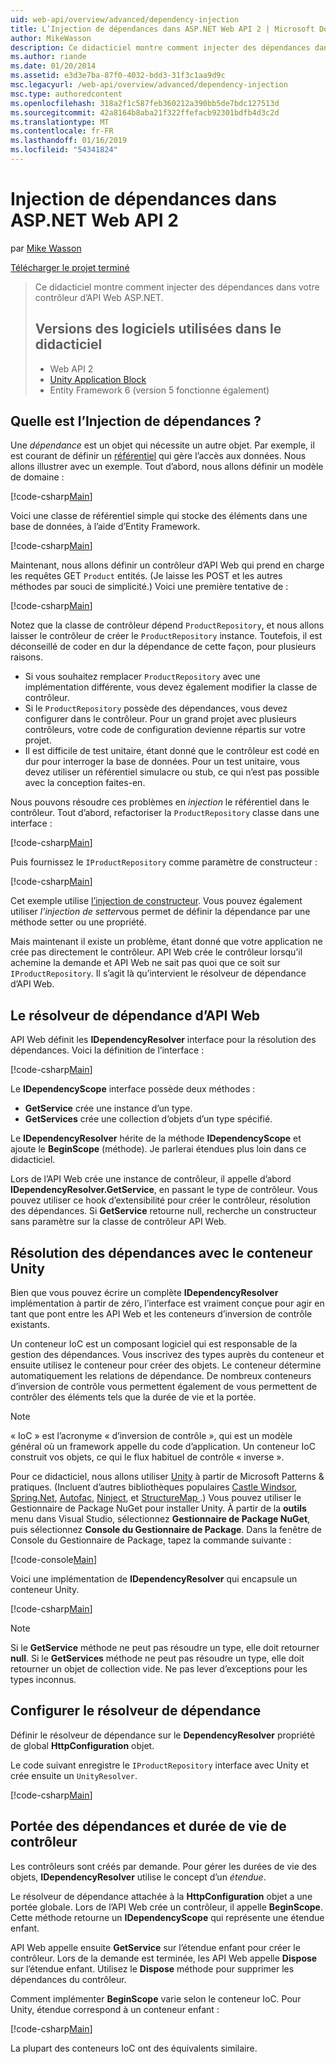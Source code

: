 ```yaml
---
uid: web-api/overview/advanced/dependency-injection
title: L’Injection de dépendances dans ASP.NET Web API 2 | Microsoft Docs
author: MikeWasson
description: Ce didacticiel montre comment injecter des dépendances dans votre contrôleur d’API Web ASP.NET. Versions des logiciels utilisées dans le didacticiel Web API 2 Unity Application Block...
ms.author: riande
ms.date: 01/20/2014
ms.assetid: e3d3e7ba-87f0-4032-bdd3-31f3c1aa9d9c
msc.legacyurl: /web-api/overview/advanced/dependency-injection
msc.type: authoredcontent
ms.openlocfilehash: 318a2f1c587feb360212a390bb5de7bdc127513d
ms.sourcegitcommit: 42a8164b8aba21f322ffefacb92301bdfb4d3c2d
ms.translationtype: MT
ms.contentlocale: fr-FR
ms.lasthandoff: 01/16/2019
ms.locfileid: "54341824"
---
```

<a name="dependency-injection-in-aspnet-web-api-2"></a>Injection de dépendances dans ASP.NET Web API 2
====================
par [Mike Wasson](https://github.com/MikeWasson)

[Télécharger le projet terminé](http://code.msdn.microsoft.com/ASP-NET-Web-API-Tutorial-468ee148)

> Ce didacticiel montre comment injecter des dépendances dans votre contrôleur d’API Web ASP.NET.
> 
> ## <a name="software-versions-used-in-the-tutorial"></a>Versions des logiciels utilisées dans le didacticiel
> 
> 
> - Web API 2
> - [Unity Application Block](https://www.nuget.org/packages/Unity/)
> - Entity Framework 6 (version 5 fonctionne également)


## <a name="what-is-dependency-injection"></a>Quelle est l’Injection de dépendances ?

Une *dépendance* est un objet qui nécessite un autre objet. Par exemple, il est courant de définir un [référentiel](http://martinfowler.com/eaaCatalog/repository.html) qui gère l’accès aux données. Nous allons illustrer avec un exemple. Tout d’abord, nous allons définir un modèle de domaine :

[!code-csharp[Main](dependency-injection/samples/sample1.cs)]

Voici une classe de référentiel simple qui stocke des éléments dans une base de données, à l’aide d’Entity Framework.

[!code-csharp[Main](dependency-injection/samples/sample2.cs)]

Maintenant, nous allons définir un contrôleur d’API Web qui prend en charge les requêtes GET `Product` entités. (Je laisse les POST et les autres méthodes par souci de simplicité.) Voici une première tentative de :

[!code-csharp[Main](dependency-injection/samples/sample3.cs)]

Notez que la classe de contrôleur dépend `ProductRepository`, et nous allons laisser le contrôleur de créer le `ProductRepository` instance. Toutefois, il est déconseillé de coder en dur la dépendance de cette façon, pour plusieurs raisons.

- Si vous souhaitez remplacer `ProductRepository` avec une implémentation différente, vous devez également modifier la classe de contrôleur.
- Si le `ProductRepository` possède des dépendances, vous devez configurer dans le contrôleur. Pour un grand projet avec plusieurs contrôleurs, votre code de configuration devienne répartis sur votre projet.
- Il est difficile de test unitaire, étant donné que le contrôleur est codé en dur pour interroger la base de données. Pour un test unitaire, vous devez utiliser un référentiel simulacre ou stub, ce qui n’est pas possible avec la conception faites-en.

Nous pouvons résoudre ces problèmes en *injection* le référentiel dans le contrôleur. Tout d’abord, refactoriser la `ProductRepository` classe dans une interface :

[!code-csharp[Main](dependency-injection/samples/sample4.cs)]

Puis fournissez le `IProductRepository` comme paramètre de constructeur :

[!code-csharp[Main](dependency-injection/samples/sample5.cs)]

Cet exemple utilise [l’injection de constructeur](http://www.martinfowler.com/articles/injection.html#FormsOfDependencyInjection). Vous pouvez également utiliser *l’injection de setter*vous permet de définir la dépendance par une méthode setter ou une propriété.

Mais maintenant il existe un problème, étant donné que votre application ne crée pas directement le contrôleur. API Web crée le contrôleur lorsqu’il achemine la demande et API Web ne sait pas quoi que ce soit sur `IProductRepository`. Il s’agit là qu’intervient le résolveur de dépendance d’API Web.

## <a name="the-web-api-dependency-resolver"></a>Le résolveur de dépendance d’API Web

API Web définit les **IDependencyResolver** interface pour la résolution des dépendances. Voici la définition de l’interface :

[!code-csharp[Main](dependency-injection/samples/sample6.cs)]

Le **IDependencyScope** interface possède deux méthodes :

- **GetService** crée une instance d’un type.
- **GetServices** crée une collection d’objets d’un type spécifié.

Le **IDependencyResolver** hérite de la méthode **IDependencyScope** et ajoute le **BeginScope** (méthode). Je parlerai étendues plus loin dans ce didacticiel.

Lors de l’API Web crée une instance de contrôleur, il appelle d’abord **IDependencyResolver.GetService**, en passant le type de contrôleur. Vous pouvez utiliser ce hook d’extensibilité pour créer le contrôleur, résolution des dépendances. Si **GetService** retourne null, recherche un constructeur sans paramètre sur la classe de contrôleur API Web.

## <a name="dependency-resolution-with-the-unity-container"></a>Résolution des dépendances avec le conteneur Unity

Bien que vous pouvez écrire un complète **IDependencyResolver** implémentation à partir de zéro, l’interface est vraiment conçue pour agir en tant que pont entre les API Web et les conteneurs d’inversion de contrôle existants.

Un conteneur IoC est un composant logiciel qui est responsable de la gestion des dépendances. Vous inscrivez des types auprès du conteneur et ensuite utilisez le conteneur pour créer des objets. Le conteneur détermine automatiquement les relations de dépendance. De nombreux conteneurs d’inversion de contrôle vous permettent également de vous permettent de contrôler des éléments tels que la durée de vie et la portée.

> [!NOTE]
> « IoC » est l’acronyme « d’inversion de contrôle », qui est un modèle général où un framework appelle du code d’application. Un conteneur IoC construit vos objets, ce qui le flux habituel de contrôle « inverse ».


Pour ce didacticiel, nous allons utiliser [Unity](https://msdn.microsoft.com/library/ff647202.aspx) à partir de Microsoft Patterns &amp; pratiques. (Incluent d’autres bibliothèques populaires [Castle Windsor](http://www.castleproject.org/), [Spring.Net](http://www.springframework.net/), [Autofac](https://code.google.com/p/autofac/), [Ninject](http://www.ninject.org/), et [StructureMap ](http://structuremap.github.io/documentation/).) Vous pouvez utiliser le Gestionnaire de Package NuGet pour installer Unity. À partir de la **outils** menu dans Visual Studio, sélectionnez **Gestionnaire de Package NuGet**, puis sélectionnez **Console du Gestionnaire de Package**. Dans la fenêtre de Console du Gestionnaire de Package, tapez la commande suivante :

[!code-console[Main](dependency-injection/samples/sample7.cmd)]

Voici une implémentation de **IDependencyResolver** qui encapsule un conteneur Unity.

[!code-csharp[Main](dependency-injection/samples/sample8.cs)]

> [!NOTE]
> Si le **GetService** méthode ne peut pas résoudre un type, elle doit retourner **null**. Si le **GetServices** méthode ne peut pas résoudre un type, elle doit retourner un objet de collection vide. Ne pas lever d’exceptions pour les types inconnus.


## <a name="configuring-the-dependency-resolver"></a>Configurer le résolveur de dépendance

Définir le résolveur de dépendance sur le **DependencyResolver** propriété de global **HttpConfiguration** objet.

Le code suivant enregistre le `IProductRepository` interface avec Unity et crée ensuite un `UnityResolver`.

[!code-csharp[Main](dependency-injection/samples/sample9.cs)]

## <a name="dependency-scope-and-controller-lifetime"></a>Portée des dépendances et durée de vie de contrôleur

Les contrôleurs sont créés par demande. Pour gérer les durées de vie des objets, **IDependencyResolver** utilise le concept d’un *étendue*.

Le résolveur de dépendance attachée à la **HttpConfiguration** objet a une portée globale. Lors de l’API Web crée un contrôleur, il appelle **BeginScope**. Cette méthode retourne un **IDependencyScope** qui représente une étendue enfant.

API Web appelle ensuite **GetService** sur l’étendue enfant pour créer le contrôleur. Lors de la demande est terminée, les API Web appelle **Dispose** sur l’étendue enfant. Utilisez le **Dispose** méthode pour supprimer les dépendances du contrôleur.

Comment implémenter **BeginScope** varie selon le conteneur IoC. Pour Unity, étendue correspond à un conteneur enfant :

[!code-csharp[Main](dependency-injection/samples/sample10.cs)]

La plupart des conteneurs IoC ont des équivalents similaire.
